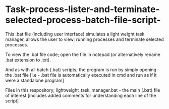 # Task-process-lister-and-terminate-selected-process-batch-file-script-
This .bat file (including user interface) simulates a light weight task manager, allows the user to view; running processes and terminate selected processes.   
    
To view the .bat file code; open the file in notepad (or alternatively rename .bat extension to .txt).
  
 And as with all batch (.bat) scripts; the program is run by simply opening the .bat file [i.e - .bat file is automatically executed in cmd and run as if it were a standalone program]  
   
Files in this respository;
lightweight_task_manager.bat - the main (.bat) file of interest [includes added comments for understanding each line of the script]
  
